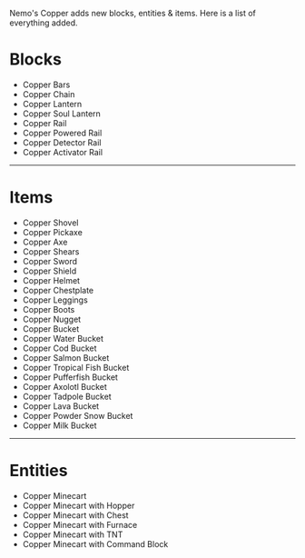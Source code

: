 Nemo's Copper adds new blocks, entities & items. Here is a list of everything added.

# Blocks
- Copper Bars
- Copper Chain
- Copper Lantern
- Copper Soul Lantern
- Copper Rail
- Copper Powered Rail
- Copper Detector Rail
- Copper Activator Rail

---

# Items
- Copper Shovel
- Copper Pickaxe
- Copper Axe
- Copper Shears
- Copper Sword
- Copper Shield
- Copper Helmet
- Copper Chestplate
- Copper Leggings
- Copper Boots
- Copper Nugget
- Copper Bucket
- Copper Water Bucket
- Copper Cod Bucket
- Copper Salmon Bucket
- Copper Tropical Fish Bucket
- Copper Pufferfish Bucket
- Copper Axolotl Bucket
- Copper Tadpole Bucket
- Copper Lava Bucket
- Copper Powder Snow Bucket
- Copper Milk Bucket

---

# Entities
- Copper Minecart
- Copper Minecart with Hopper
- Copper Minecart with Chest
- Copper Minecart with Furnace
- Copper Minecart with TNT
- Copper Minecart with Command Block